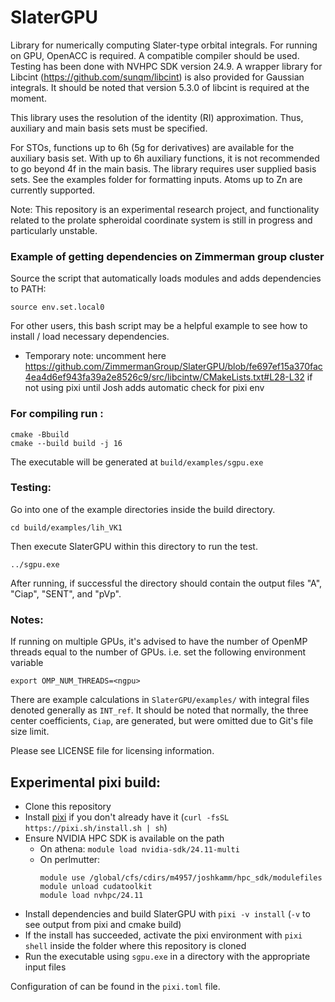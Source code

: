 # SlaterGPU

Library for numerically computing Slater-type orbital integrals.
For running on GPU, OpenACC is required. A compatible compiler should be used.
Testing has been done with NVHPC SDK version 24.9. A wrapper
library for Libcint (https://github.com/sunqm/libcint) is also
provided for Gaussian integrals. It should be noted that version 5.3.0 of libcint is required at the moment.

This library uses the resolution
of the identity (RI) approximation. Thus, auxiliary and main
basis sets must be specified.

For STOs, functions up to 6h (5g for derivatives) are available 
for the auxiliary basis set. With up to 6h auxiliary functions,
it is not recommended to go beyond 4f in the main basis. The 
library requires user supplied basis sets. See the examples folder 
for formatting inputs. Atoms up to Zn are currently supported.

Note: This repository is an experimental research project, and functionality related to the prolate spheroidal coordinate system is still in progress and particularly unstable.

### Example of getting dependencies on Zimmerman group cluster

Source the script that automatically loads modules and adds dependencies to PATH:

```
source env.set.local0
```

For other users, this bash script may be a helpful example to see how to install / load necessary dependencies.

- Temporary note: uncomment here https://github.com/ZimmermanGroup/SlaterGPU/blob/fe697ef15a370fac4ea4d6ef943fa39a2e8526c9/src/libcintw/CMakeLists.txt#L28-L32 if not using pixi until Josh adds automatic check for pixi env

### For compiling run :
```
cmake -Bbuild
cmake --build build -j 16
```

The executable will be generated at `build/examples/sgpu.exe`

### Testing:
Go into one of the example directories inside the build directory.
```
cd build/examples/lih_VK1
```

Then execute SlaterGPU within this directory to run the test.
```
../sgpu.exe
```

After running, if successful the directory should contain the output files "A", "Ciap", "SENT", and "pVp".

### Notes:
If running on multiple GPUs, it's advised to have the number of
OpenMP threads equal to the number of GPUs. i.e. set the following
environment variable
```
export OMP_NUM_THREADS=<ngpu>
```

There are example calculations in `SlaterGPU/examples/` with integral files denoted generally as `INT_ref`. It should be noted that normally, the three center coefficients, `Ciap`, are generated, but were omitted due to Git's file size limit.

Please see LICENSE file for licensing information.

## Experimental pixi build:
- Clone this repository
- Install [pixi](https://pixi.sh/latest/installation/) if you don't already have it (`curl -fsSL https://pixi.sh/install.sh | sh`)
- Ensure NVIDIA HPC SDK is available on the path
  - On athena: `module load nvidia-sdk/24.11-multi`
  - On perlmutter:
    ```
    module use /global/cfs/cdirs/m4957/joshkamm/hpc_sdk/modulefiles
    module unload cudatoolkit
    module load nvhpc/24.11
    ```
- Install dependencies and build SlaterGPU with `pixi -v install` (`-v` to see output from pixi and cmake build)
- If the install has succeeded, activate the pixi environment with `pixi shell` inside the folder where this repository is cloned
- Run the executable using `sgpu.exe` in a directory with the appropriate input files

Configuration of can be found in the `pixi.toml` file.

